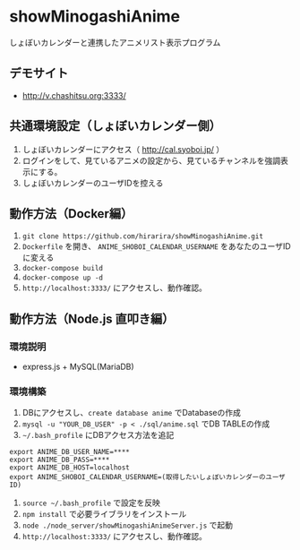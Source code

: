 # showMinogashiAnime
しょぼいカレンダーと連携したアニメリスト表示プログラム  

## デモサイト
 * http://v.chashitsu.org:3333/

## 共通環境設定（しょぼいカレンダー側）
  1. しょぼいカレンダーにアクセス（ http://cal.syoboi.jp/ ）
  1. ログインをして、見ているアニメの設定から、見ているチャンネルを強調表示にする。
  1. しょぼいカレンダーのユーザIDを控える

## 動作方法（Docker編）
  1. `git clone https://github.com/hirarira/showMinogashiAnime.git`
  1. `Dockerfile` を開き、 `ANIME_SHOBOI_CALENDAR_USERNAME` をあなたのユーザIDに変える
  1. `docker-compose build`
  1. `docker-compose up -d`
  1. `http://localhost:3333/` にアクセスし、動作確認。

## 動作方法（Node.js 直叩き編）
### 環境説明
  * express.js + MySQL(MariaDB)

### 環境構築
  1. DBにアクセスし、`create database anime` でDatabaseの作成
  1. `mysql -u "YOUR_DB_USER" -p < ./sql/anime.sql` でDB TABLEの作成
  1. `~/.bash_profile` にDBアクセス方法を追記

  ```
  export ANIME_DB_USER_NAME=****
  export ANIME_DB_PASS=****
  export ANIME_DB_HOST=localhost
  export ANIME_SHOBOI_CALENDAR_USERNAME=(取得したいしょぼいカレンダーのユーザID)
  ```

  1. `source ~/.bash_profile` で設定を反映
  1. `npm install` で必要ライブラリをインストール
  1. `node ./node_server/showMinogashiAnimeServer.js` で起動
  1. `http://localhost:3333/` にアクセスし、動作確認。

